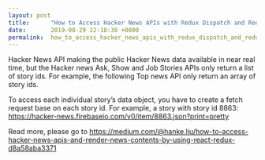 ```yaml
---
layout: post
title:      "How to Access Hacker News APIs with Redux Dispatch and Redux-Thunk"
date:       2019-08-29 22:18:38 +0000
permalink:  how_to_access_hacker_news_apis_with_redux_dispatch_and_redux-thunk
---
```



Hacker News API making the public Hacker News data available in near real time, but the Hacker news Ask, Show and Job Stories APIs only return a list of story ids. For example, the following Top news API only return an array of story ids.

To access each individual story’s data object, you have to create a fetch request base on each story id. For example, a story with story id 8863: https://hacker-news.firebaseio.com/v0/item/8863.json?print=pretty

Read more, please go to <https://medium.com/@hanke.liu/how-to-access-hacker-news-apis-and-render-news-contents-by-using-react-redux-d8a58aba3371>

